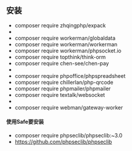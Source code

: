 ## 安装

* composer require zhqingphp/expack
* 
* composer require workerman/globaldata
* composer require workerman/workerman
* composer require workerman/phpsocket.io
* composer require topthink/think-orm
* composer require chen-see/chen-pay
* 
* composer require phpoffice/phpspreadsheet
* composer require chillerlan/php-qrcode
* composer require phpmailer/phpmailer
* composer require textalk/websocket
* 
* composer require webman/gateway-worker


#### 使用Safe要安装
* composer require phpseclib/phpseclib:~3.0
* https://github.com/phpseclib/phpseclib
